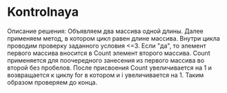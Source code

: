 # Kontrolnaya
Описание решения:
Объявляем два массива одной длины. Далее применяем метод, в котором цикл равен длине массива. 
Внутри цикла проводим проверку заданного условия <=3. Если "да", то элемент первого массива вносится в Сount элемент второго массива. 
Сount применяется для поочередного занесения из первого массива во второй без пробелов. 
После присвоения Count увеличивается на 1 и возвращается к циклу for в котором и i увеличивается на 1. Таким образом  проверяем до конца.
